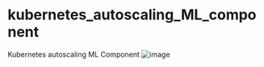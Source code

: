 # kubernetes_autoscaling_ML_component
Kubernetes autoscaling ML Component
![image](https://user-images.githubusercontent.com/81010357/120880327-daebfe00-c604-11eb-8f91-f4f444156709.png)
